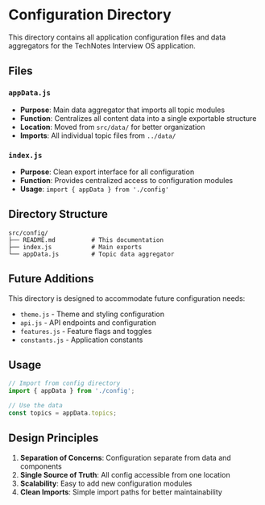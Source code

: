 # Configuration Directory

This directory contains all application configuration files and data aggregators for the TechNotes Interview OS application.

## Files

### `appData.js`
- **Purpose**: Main data aggregator that imports all topic modules
- **Function**: Centralizes all content data into a single exportable structure
- **Location**: Moved from `src/data/` for better organization
- **Imports**: All individual topic files from `../data/`

### `index.js`
- **Purpose**: Clean export interface for all configuration
- **Function**: Provides centralized access to configuration modules
- **Usage**: `import { appData } from './config'`

## Directory Structure

```
src/config/
├── README.md          # This documentation
├── index.js           # Main exports
└── appData.js         # Topic data aggregator
```

## Future Additions

This directory is designed to accommodate future configuration needs:

- `theme.js` - Theme and styling configuration
- `api.js` - API endpoints and configuration
- `features.js` - Feature flags and toggles
- `constants.js` - Application constants

## Usage

```javascript
// Import from config directory
import { appData } from './config';

// Use the data
const topics = appData.topics;
```

## Design Principles

1. **Separation of Concerns**: Configuration separate from data and components
2. **Single Source of Truth**: All config accessible from one location
3. **Scalability**: Easy to add new configuration modules
4. **Clean Imports**: Simple import paths for better maintainability 